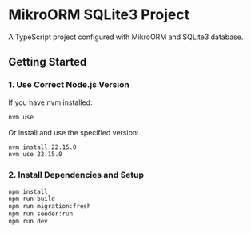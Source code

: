 # MikroORM SQLite3 Project

A TypeScript project configured with MikroORM and SQLite3 database.

## Getting Started

### 1. Use Correct Node.js Version

If you have nvm installed:
```bash
nvm use
```

Or install and use the specified version:
```bash
nvm install 22.15.0
nvm use 22.15.0
```

### 2. Install Dependencies and Setup

```bash
npm install
npm run build
npm run migration:fresh
npm run seeder:run
npm run dev
```